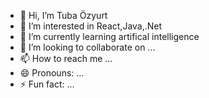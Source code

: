 - 👋 Hi, I’m Tuba Özyurt
- 👀 I’m interested in React,Java,.Net
- 🌱 I’m currently learning artifical intelligence
- 💞️ I’m looking to collaborate on ...
- 📫 How to reach me ...
- 😄 Pronouns: ...
- ⚡ Fun fact: ...



